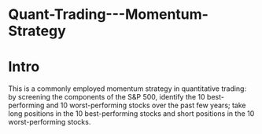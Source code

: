 # Quant-Trading---Momentum-Strategy





# **Intro**
This is a commonly employed momentum strategy in quantitative trading: by screening the components of the S&P 500, identify the 10 best-performing and 10 worst-performing stocks over the past few years; take long positions in the 10 best-performing stocks and short positions in the 10 worst-performing stocks.



